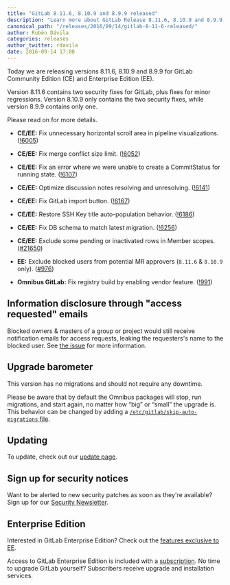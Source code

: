 ```yaml
---
title: "GitLab 8.11.6, 8.10.9 and 8.9.9 released"
description: "Learn more about GitLab Release 8.11.6, 8.10.9 and 8.9.9 for GitLab Community Edition (CE) and Enterprise Edition (EE)"
canonical_path: "/releases/2016/09/14/gitlab-8-11-6-released/"
author: Rubén Dávila
categories: releases
author_twitter: rdavila
date: 2016-09-14 17:00
---
```


Today we are releasing versions 8.11.6, 8.10.9 and 8.9.9 for GitLab Community
Edition (CE) and Enterprise Edition (EE).

Version 8.11.6 contains two security fixes for GitLab, plus fixes for minor
regressions. Version 8.10.9 only contains the two security fixes, while version
8.9.9 contains only one.

Please read on for more details.

<!-- more -->

- **CE/EE:** Fix unnecessary horizontal scroll area in pipeline visualizations. ([!6005])
- **CE/EE:** Fix merge conflict size limit. ([!6052])
- **CE/EE:** Fix an error where we were unable to create a CommitStatus for running state. ([!6107])
- **CE/EE:** Optimize discussion notes resolving and unresolving. ([!6141])
- **CE/EE:** Fix GitLab import button. ([!6167])
- **CE/EE:** Restore SSH Key title auto-population behavior. ([!6186])
- **CE/EE:** Fix DB schema to match latest migration. ([!6256])
- **CE/EE:** Exclude some pending or inactivated rows in Member scopes. ([#21650])

- **EE:** Exclude blocked users from potential MR approvers (`8.11.6` & `8.10.9` only). ([#976])

- **Omnibus GitLab:** Fix registry build by enabling vendor feature. ([!991])

[!6005]: https://gitlab.com/gitlab-org/gitlab-ce/merge_requests/6005
[!6052]: https://gitlab.com/gitlab-org/gitlab-ce/merge_requests/6052
[!6107]: https://gitlab.com/gitlab-org/gitlab-ce/merge_requests/6107
[!6141]: https://gitlab.com/gitlab-org/gitlab-ce/merge_requests/6141
[!6167]: https://gitlab.com/gitlab-org/gitlab-ce/merge_requests/6167
[!6186]: https://gitlab.com/gitlab-org/gitlab-ce/merge_requests/6186
[!6256]: https://gitlab.com/gitlab-org/gitlab-ce/merge_requests/6256

[#21650]: https://gitlab.com/gitlab-org/gitlab-ce/issues/21650
[#976]: https://gitlab.com/gitlab-org/gitlab-ee/issues/976

[!991]: https://gitlab.com/gitlab-org/omnibus-gitlab/merge_requests/991

## Information disclosure through "access requested" emails

Blocked owners & masters of a group or project would still receive notification
emails for access requests, leaking the requesters's name to the blocked user.
See [the issue][#21650] for more information.

## Upgrade barometer

This version has no migrations and should not require any downtime.

Please be aware that by default the Omnibus packages will stop, run migrations,
and start again, no matter how “big” or “small” the upgrade is. This behavior
can be changed by adding a [`/etc/gitlab/skip-auto-migrations`
file](http://doc.gitlab.com/omnibus/update/README.html).

## Updating

To update, check out our [update page](/update/).

## Sign up for security notices

Want to be alerted to new security patches as soon as they're available? Sign up
for our [Security Newsletter](/company/contact/).

## Enterprise Edition

Interested in GitLab Enterprise Edition? Check out the [features exclusive to
EE](/features/#enterprise).

Access to GitLab Enterprise Edition is included with a [subscription](/pricing/).
No time to upgrade GitLab yourself? Subscribers receive upgrade and installation
services.
